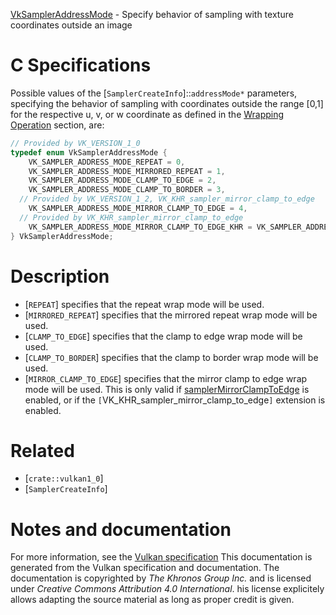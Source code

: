 [VkSamplerAddressMode](https://www.khronos.org/registry/vulkan/specs/1.3-extensions/man/html/VkSamplerAddressMode.html) - Specify behavior of sampling with texture coordinates outside an image

# C Specifications
Possible values of the [`SamplerCreateInfo`]::`addressMode*`
parameters, specifying the behavior of sampling with coordinates outside the
range [0,1] for the respective u, v, or w coordinate
as defined in the [Wrapping Operation](https://www.khronos.org/registry/vulkan/specs/1.3-extensions/html/vkspec.html#textures-wrapping-operation)
section, are:
```c
// Provided by VK_VERSION_1_0
typedef enum VkSamplerAddressMode {
    VK_SAMPLER_ADDRESS_MODE_REPEAT = 0,
    VK_SAMPLER_ADDRESS_MODE_MIRRORED_REPEAT = 1,
    VK_SAMPLER_ADDRESS_MODE_CLAMP_TO_EDGE = 2,
    VK_SAMPLER_ADDRESS_MODE_CLAMP_TO_BORDER = 3,
  // Provided by VK_VERSION_1_2, VK_KHR_sampler_mirror_clamp_to_edge
    VK_SAMPLER_ADDRESS_MODE_MIRROR_CLAMP_TO_EDGE = 4,
  // Provided by VK_KHR_sampler_mirror_clamp_to_edge
    VK_SAMPLER_ADDRESS_MODE_MIRROR_CLAMP_TO_EDGE_KHR = VK_SAMPLER_ADDRESS_MODE_MIRROR_CLAMP_TO_EDGE,
} VkSamplerAddressMode;
```

# Description
- [`REPEAT`] specifies that the repeat wrap mode will be used.
- [`MIRRORED_REPEAT`] specifies that the mirrored repeat wrap mode will be used.
- [`CLAMP_TO_EDGE`] specifies that the clamp to edge wrap mode will be used.
- [`CLAMP_TO_BORDER`] specifies that the clamp to border wrap mode will be used.
- [`MIRROR_CLAMP_TO_EDGE`] specifies that the     mirror clamp to edge wrap mode will be used.     This is only valid if [samplerMirrorClampToEdge](https://www.khronos.org/registry/vulkan/specs/1.3-extensions/html/vkspec.html#features-samplerMirrorClampToEdge) is enabled, or if     the `[`VK_KHR_sampler_mirror_clamp_to_edge`]` extension is enabled.

# Related
- [`crate::vulkan1_0`]
- [`SamplerCreateInfo`]

# Notes and documentation
For more information, see the [Vulkan specification](https://www.khronos.org/registry/vulkan/specs/1.3-extensions/html/vkspec.html)
This documentation is generated from the Vulkan specification and documentation.
The documentation is copyrighted by *The Khronos Group Inc.* and is licensed under *Creative Commons Attribution 4.0 International*.
his license explicitely allows adapting the source material as long as proper credit is given.
        